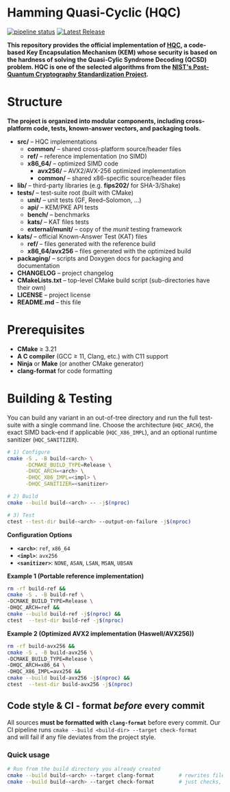 # Hamming Quasi-Cyclic (HQC)

[![pipeline status](https://gitlab.com/pqc-hqc/hqc/badges/main/pipeline.svg)](https://gitlab.com/pqc-hqc/hqc/-/commits/main)
[![Latest Release](https://gitlab.com/pqc-hqc/hqc/-/badges/release.svg)](https://gitlab.com/pqc-hqc/hqc/-/releases)

**This repository provides the official implementation of [HQC](https://pqc-hqc.org), a code-based Key Encapsulation Mechanism (KEM) whose security is based on the hardness of solving the Quasi-Cylic Syndrome Decoding (QCSD) problem. HQC is one of the selected algorithms from the [NIST's Post-Quantum Cryptography Standardization Project](https://csrc.nist.gov/projects/post-quantum-cryptography).**

# Structure

**The project is organized into modular components, including cross-platform code, tests, known-answer vectors, and packaging tools.**

+ **src/** – HQC implementations
  + **common/** – shared cross-platform source/header files
  + **ref/** – reference implementation (no SIMD)
  + **x86_64/** – optimized SIMD code
    + **avx256/** – AVX2/AVX-256 optimized implementation
    + **common/** – shared x86-specific source/header files
+ **lib/** – third-party libraries (e.g. **fips202/** for SHA-3/Shake)
+ **tests/** – test-suite root (built with CMake)
  + **unit/** – unit tests (GF, Reed–Solomon, …)
  + **api/** – KEM/PKE API tests
  + **bench/** – benchmarks
  + **kats/** – KAT files tests
  + **external/munit/** – copy of the *munit* testing framework
+ **kats/** – official Known-Answer Test (KAT) files
  + **ref/** – files generated with the reference build
  + **x86_64/avx256** – files generated with the optimized build
+ **packaging/** – scripts and Doxygen docs for packaging and documentation
+ **CHANGELOG** – project changelog
+ **CMakeLists.txt** – top-level CMake build script (sub-directories have their own)
+ **LICENSE** – project license
+ **README.md** – this file

# Prerequisites

- **CMake** ≥ 3.21
- **A C compiler** (GCC ≥ 11, Clang, etc.) with C11 support
- **Ninja** or **Make** (or another CMake generator)
- **clang-format** for code formatting

# Building & Testing

You can build any variant in an out-of-tree directory and run the full test-suite
with a single command line.  Choose the architecture (`HQC_ARCH`), the exact
SIMD back-end if applicable (`HQC_X86_IMPL`), and an optional runtime sanitizer
(`HQC_SANITIZER`).

```bash
# 1) Configure
cmake -S . -B build-<arch> \
      -DCMAKE_BUILD_TYPE=Release \
      -DHQC_ARCH=<arch> \
      -DHQC_X86_IMPL=<impl> \
      -DHQC_SANITIZER=<sanitizer>

# 2) Build
cmake --build build-<arch> -- -j$(nproc)

# 3) Test
ctest --test-dir build-<arch> --output-on-failure -j$(nproc)
```

**Configuration Options**

- **`<arch>`**: `ref`, `x86_64`
- **`<impl>`**: `avx256`
- **`<sanitizer>`**: `NONE`, `ASAN`, `LSAN`, `MSAN`, `UBSAN`

**Example 1 (Portable reference implementation)**
```bash
rm -rf build-ref &&
cmake -S . -B build-ref \
-DCMAKE_BUILD_TYPE=Release \
-DHQC_ARCH=ref &&
cmake --build build-ref -j$(nproc) &&
ctest  --test-dir build-ref -j$(nproc)
```
**Example 2 (Optimized AVX2 implementation (Haswell/AVX256))**
```bash
rm -rf build-avx256 &&
cmake -S . -B build-avx256 \
-DCMAKE_BUILD_TYPE=Release \
-DHQC_ARCH=x86_64 \
-DHQC_X86_IMPL=avx256 &&
cmake --build build-avx256 -j$(nproc) &&
ctest  --test-dir build-avx256 -j$(nproc)
```

## Code style & CI - **format *before* every commit**

All sources **must be formatted with `clang-format`** before every commit.
Our CI pipeline runs `cmake --build <build-dir> --target check-format`  
and will fail if any file deviates from the project style.

### Quick usage

```bash
# Run from the build directory you already created
cmake --build build-<arch> --target clang-format        # rewrites files in-place
cmake --build build-<arch> --target check-format        # just checks, no changes
```

